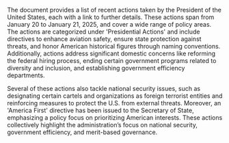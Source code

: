 The document provides a list of recent actions taken by the President of the United States, each with a link to further details. These actions span from January 20 to January 21, 2025, and cover a wide range of policy areas. The actions are categorized under 'Presidential Actions' and include directives to enhance aviation safety, ensure state protection against threats, and honor American historical figures through naming conventions. Additionally, actions address significant domestic concerns like reforming the federal hiring process, ending certain government programs related to diversity and inclusion, and establishing government efficiency departments. 

Several of these actions also tackle national security issues, such as designating certain cartels and organizations as foreign terrorist entities and reinforcing measures to protect the U.S. from external threats. Moreover, an 'America First' directive has been issued to the Secretary of State, emphasizing a policy focus on prioritizing American interests. These actions collectively highlight the administration’s focus on national security, government efficiency, and merit-based governance.